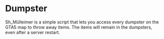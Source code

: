 # Dumpster
Sh_Mülleimer is a simple script that lets you access every dumpster on the GTA5 map to throw away items. The items will remain in the dumpsters, even after a server restart.
